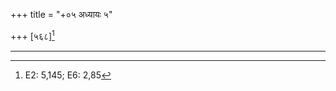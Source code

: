 +++
title = "+०५ अध्यायः ५"

+++
[५६८][^5/1]


[^5/1]: E2: 5,145; E6: 2,85

____________________________________________

